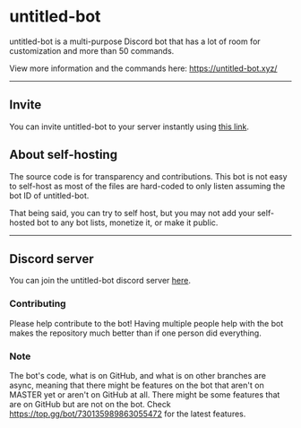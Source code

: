 # untitled-bot

untitled-bot is a multi-purpose Discord bot that
has a lot of room for customization and more than 50 commands.<br>

View more information and the commands here: https://untitled-bot.xyz/

---

## Invite
You can invite untitled-bot to your server instantly using
<a href="https://discord.com/oauth2/authorize?client_id=730135989863055472&scope=bot&permissions=3460160">
this link</a>.

## About self-hosting
The source code is for transparency and contributions.  This bot is not easy to self-host as most of the files are hard-coded
to only listen assuming the bot ID of untitled-bot.

That being said, you can try to self host, but you may not add your self-hosted bot to any bot lists, monetize it, or make it public.

---
## Discord server
You can join the untitled-bot discord server [here](https://alexisok.dev/ub/discord.html).

### Contributing

Please help contribute to the bot!  Having multiple people help with the bot makes the repository much better than if
one person did everything.

### Note

The bot's code, what is on GitHub, and what is on other branches are async, meaning that there might be features on the bot that aren't on MASTER yet or aren't on GitHub at all.  There might be some features that are on GitHub but are not on the bot.  Check https://top.gg/bot/730135989863055472 for the latest features.
